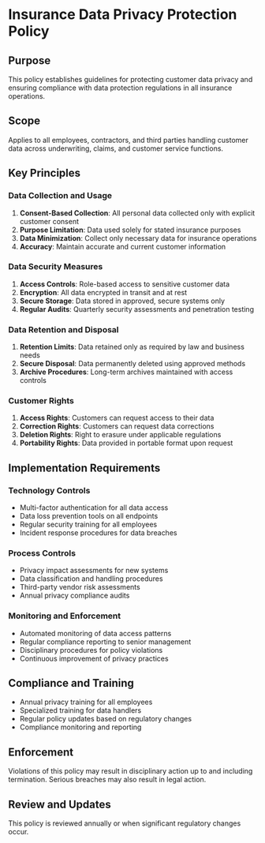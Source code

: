 # Insurance Data Privacy Protection Policy

## Purpose
This policy establishes guidelines for protecting customer data privacy and ensuring compliance with data protection regulations in all insurance operations.

## Scope
Applies to all employees, contractors, and third parties handling customer data across underwriting, claims, and customer service functions.

## Key Principles

### Data Collection and Usage
1. **Consent-Based Collection**: All personal data collected only with explicit customer consent
2. **Purpose Limitation**: Data used solely for stated insurance purposes
3. **Data Minimization**: Collect only necessary data for insurance operations
4. **Accuracy**: Maintain accurate and current customer information

### Data Security Measures
1. **Access Controls**: Role-based access to sensitive customer data
2. **Encryption**: All data encrypted in transit and at rest
3. **Secure Storage**: Data stored in approved, secure systems only
4. **Regular Audits**: Quarterly security assessments and penetration testing

### Data Retention and Disposal
1. **Retention Limits**: Data retained only as required by law and business needs
2. **Secure Disposal**: Data permanently deleted using approved methods
3. **Archive Procedures**: Long-term archives maintained with access controls

### Customer Rights
1. **Access Rights**: Customers can request access to their data
2. **Correction Rights**: Customers can request data corrections
3. **Deletion Rights**: Right to erasure under applicable regulations
4. **Portability Rights**: Data provided in portable format upon request

## Implementation Requirements

### Technology Controls
- Multi-factor authentication for all data access
- Data loss prevention tools on all endpoints
- Regular security training for all employees
- Incident response procedures for data breaches

### Process Controls
- Privacy impact assessments for new systems
- Data classification and handling procedures
- Third-party vendor risk assessments
- Annual privacy compliance audits

### Monitoring and Enforcement
- Automated monitoring of data access patterns
- Regular compliance reporting to senior management
- Disciplinary procedures for policy violations
- Continuous improvement of privacy practices

## Compliance and Training
- Annual privacy training for all employees
- Specialized training for data handlers
- Regular policy updates based on regulatory changes
- Compliance monitoring and reporting

## Enforcement
Violations of this policy may result in disciplinary action up to and including termination. Serious breaches may also result in legal action.

## Review and Updates
This policy is reviewed annually or when significant regulatory changes occur.